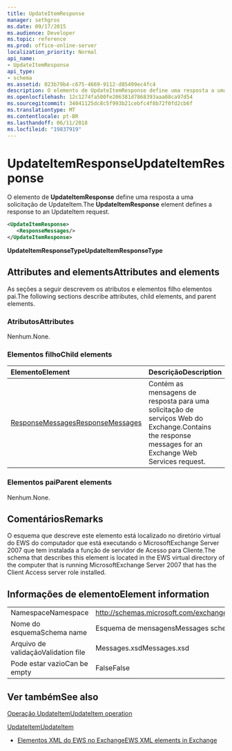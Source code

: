 ```yaml
---
title: UpdateItemResponse
manager: sethgros
ms.date: 09/17/2015
ms.audience: Developer
ms.topic: reference
ms.prod: office-online-server
localization_priority: Normal
api_name:
- UpdateItemResponse
api_type:
- schema
ms.assetid: 023b79b4-c675-4669-9112-d85499ec4fc4
description: O elemento de UpdateItemResponse define uma resposta a uma solicitação de UpdateItem.
ms.openlocfilehash: 12c1274fa500fe206381d7868393aaa08ca97d54
ms.sourcegitcommit: 34041125dc8c5f993b21cebfc4f8b72f0fd2cb6f
ms.translationtype: MT
ms.contentlocale: pt-BR
ms.lasthandoff: 06/11/2018
ms.locfileid: "19837919"
---
```

# <a name="updateitemresponse"></a><span data-ttu-id="4bf40-103">UpdateItemResponse</span><span class="sxs-lookup"><span data-stu-id="4bf40-103">UpdateItemResponse</span></span>

<span data-ttu-id="4bf40-104">O elemento de **UpdateItemResponse** define uma resposta a uma solicitação de UpdateItem.</span><span class="sxs-lookup"><span data-stu-id="4bf40-104">The **UpdateItemResponse** element defines a response to an UpdateItem request.</span></span> 
  
```xml
<UpdateItemResponse>
   <ResponseMessages/>
</UpdateItemResponse>
```

 <span data-ttu-id="4bf40-105">**UpdateItemResponseType**</span><span class="sxs-lookup"><span data-stu-id="4bf40-105">**UpdateItemResponseType**</span></span>
## <a name="attributes-and-elements"></a><span data-ttu-id="4bf40-106">Attributes and elements</span><span class="sxs-lookup"><span data-stu-id="4bf40-106">Attributes and elements</span></span>

<span data-ttu-id="4bf40-107">As seções a seguir descrevem os atributos e elementos filho elementos pai.</span><span class="sxs-lookup"><span data-stu-id="4bf40-107">The following sections describe attributes, child elements, and parent elements.</span></span>
  
### <a name="attributes"></a><span data-ttu-id="4bf40-108">Atributos</span><span class="sxs-lookup"><span data-stu-id="4bf40-108">Attributes</span></span>

<span data-ttu-id="4bf40-109">Nenhum.</span><span class="sxs-lookup"><span data-stu-id="4bf40-109">None.</span></span>
  
### <a name="child-elements"></a><span data-ttu-id="4bf40-110">Elementos filho</span><span class="sxs-lookup"><span data-stu-id="4bf40-110">Child elements</span></span>

|<span data-ttu-id="4bf40-111">**Elemento**</span><span class="sxs-lookup"><span data-stu-id="4bf40-111">**Element**</span></span>|<span data-ttu-id="4bf40-112">**Descrição**</span><span class="sxs-lookup"><span data-stu-id="4bf40-112">**Description**</span></span>|
|:-----|:-----|
|[<span data-ttu-id="4bf40-113">ResponseMessages</span><span class="sxs-lookup"><span data-stu-id="4bf40-113">ResponseMessages</span></span>](responsemessages.md) <br/> |<span data-ttu-id="4bf40-114">Contém as mensagens de resposta para uma solicitação de serviços Web do Exchange.</span><span class="sxs-lookup"><span data-stu-id="4bf40-114">Contains the response messages for an Exchange Web Services request.</span></span>  <br/> |
   
### <a name="parent-elements"></a><span data-ttu-id="4bf40-115">Elementos pai</span><span class="sxs-lookup"><span data-stu-id="4bf40-115">Parent elements</span></span>

<span data-ttu-id="4bf40-116">Nenhum.</span><span class="sxs-lookup"><span data-stu-id="4bf40-116">None.</span></span>
  
## <a name="remarks"></a><span data-ttu-id="4bf40-117">Comentários</span><span class="sxs-lookup"><span data-stu-id="4bf40-117">Remarks</span></span>

<span data-ttu-id="4bf40-118">O esquema que descreve este elemento está localizado no diretório virtual do EWS do computador que está executando o MicrosoftExchange Server 2007 que tem instalada a função de servidor de Acesso para Cliente.</span><span class="sxs-lookup"><span data-stu-id="4bf40-118">The schema that describes this element is located in the EWS virtual directory of the computer that is running MicrosoftExchange Server 2007 that has the Client Access server role installed.</span></span>
  
## <a name="element-information"></a><span data-ttu-id="4bf40-119">Informações de elemento</span><span class="sxs-lookup"><span data-stu-id="4bf40-119">Element information</span></span>

|||
|:-----|:-----|
|<span data-ttu-id="4bf40-120">Namespace</span><span class="sxs-lookup"><span data-stu-id="4bf40-120">Namespace</span></span>  <br/> |http://schemas.microsoft.com/exchange/services/2006/messages  <br/> |
|<span data-ttu-id="4bf40-121">Nome do esquema</span><span class="sxs-lookup"><span data-stu-id="4bf40-121">Schema name</span></span>  <br/> |<span data-ttu-id="4bf40-122">Esquema de mensagens</span><span class="sxs-lookup"><span data-stu-id="4bf40-122">Messages schema</span></span>  <br/> |
|<span data-ttu-id="4bf40-123">Arquivo de validação</span><span class="sxs-lookup"><span data-stu-id="4bf40-123">Validation file</span></span>  <br/> |<span data-ttu-id="4bf40-124">Messages.xsd</span><span class="sxs-lookup"><span data-stu-id="4bf40-124">Messages.xsd</span></span>  <br/> |
|<span data-ttu-id="4bf40-125">Pode estar vazio</span><span class="sxs-lookup"><span data-stu-id="4bf40-125">Can be empty</span></span>  <br/> |<span data-ttu-id="4bf40-126">False</span><span class="sxs-lookup"><span data-stu-id="4bf40-126">False</span></span>  <br/> |
   
## <a name="see-also"></a><span data-ttu-id="4bf40-127">Ver também</span><span class="sxs-lookup"><span data-stu-id="4bf40-127">See also</span></span>



[<span data-ttu-id="4bf40-128">Operação UpdateItem</span><span class="sxs-lookup"><span data-stu-id="4bf40-128">UpdateItem operation</span></span>](updateitem-operation.md)
  
[<span data-ttu-id="4bf40-129">UpdateItem</span><span class="sxs-lookup"><span data-stu-id="4bf40-129">UpdateItem</span></span>](updateitem.md)


- [<span data-ttu-id="4bf40-130">Elementos XML do EWS no Exchange</span><span class="sxs-lookup"><span data-stu-id="4bf40-130">EWS XML elements in Exchange</span></span>](ews-xml-elements-in-exchange.md)

